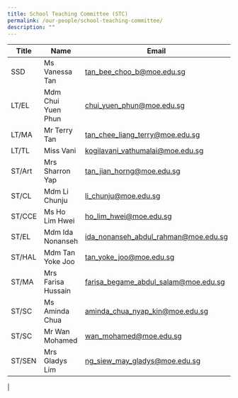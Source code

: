 ```yaml
---
title: School Teaching Committee (STC)
permalink: /our-people/school-teaching-committee/
description: ""
---
```

| Title| Name | Email |
| -------- | -------- | -------- |
|	SSD	|	Ms Vanessa Tan	|[tan_bee_choo_b@moe.edu.sg](mailto:tan_bee_choo_b@moe.edu.sg)|
|	LT/EL	| Mdm	Chui Yuen Phun 	|[chui_yuen_phun@moe.edu.sg](mailto:chui_yuen_phun@moe.edu.sg)|
|	LT/MA	|	Mr Terry Tan	|[tan_chee_liang_terry@moe.edu.sg](mailto:tan_chee_liang_terry@moe.edu.sg)|
|	LT/TL	|	Miss Vani 	|[kogilavani_vathumalai@moe.edu.sg](mailto:kogilavani_vathumalai@moe.edu.sg)|
|	ST/Art	|Mrs 	Sharron Yap	|[tan_jian_horng@moe.edu.sg](mailto:tan_jian_horng@moe.edu.sg)|
|	ST/CL	|	Mdm Li Chunju 	|[li_chunju@moe.edu.sg](mailto:li_chunju@moe.edu.sg)|
|	ST/CCE	|Ms Ho Lim Hwei	|[ho_lim_hwei@moe.edu.sg](mailto:ho_lim_hwei@moe.edu.sg)|
|	ST/EL	|	Mdm Ida Nonanseh 	|[ida_nonanseh_abdul_rahman@moe.edu.sg](mailto:ida_nonanseh_abdul_rahman@moe.edu.sg)|
|	ST/HAL	|	Mdm Tan Yoke Joo 	|[tan_yoke_joo@moe.edu.sg](mailto:tan_yoke_joo@moe.edu.sg)|
|	ST/MA	|	Mrs Farisa Hussain 	|[farisa_begame_abdul_salam@moe.edu.sg](mailto:farisa_begame_abdul_salam@moe.edu.sg)|
|	ST/SC	|Ms Aminda Chua 	|[aminda_chua_nyap_kin@moe.edu.sg](mailto:aminda_chua_nyap_kin@moe.edu.sg)|
|	ST/SC	|Mr Wan Mohamed	|[wan_mohamed@moe.edu.sg](mailto:wan_mohamed@moe.edu.sg)|
|	ST/SEN	|	Mrs Gladys Lim 	|[ng_siew_may_gladys@moe.edu.sg](mailto:ng_siew_may_gladys@moe.edu.sg)|
|